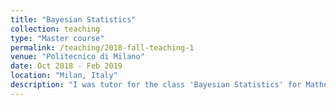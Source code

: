 ```yaml
---
title: "Bayesian Statistics"
collection: teaching
type: "Master course"
permalink: /teaching/2018-fall-teaching-1
venue: "Politecnico di Milano"
date: Oct 2018 - Feb 2019
location: "Milan, Italy"
description: "I was tutor for the class 'Bayesian Statistics' for Mathematical Engineering masters students, held by Professor F.A. Quintana and A. Guglielmi"
---
```

